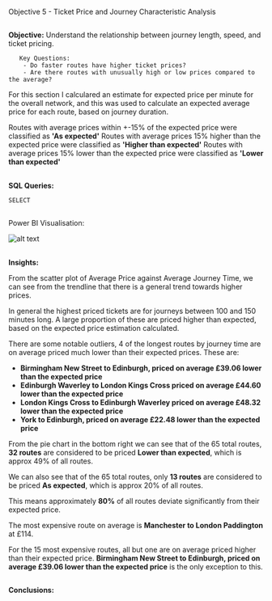 Objective 5 - Ticket Price and Journey Characteristic Analysis
##
**Objective:** Understand the relationship between journey length, speed, and ticket pricing.

       Key Questions:
        - Do faster routes have higher ticket prices?
        - Are there routes with unusually high or low prices compared to the average?
For this section I calculared an estimate for expected price per minute for the overall network, and this was used to calculate an expected average price for each route, based on journey duration.

Routes with average prices within +-15% of the expected price were classified as **'As expected'**
Routes with average prices 15% higher than the expected price were classified as **'Higher than expected'**
Routes with average prices 15% lower than the expected price were classified as **'Lower than expected'**
##
**SQL Queries:** 

```
SELECT

```
##
Power BI Visualisation:

![alt text](https://github.com/tomredfern24/UK-Rail-Ticket-Sales-Analysis-SQL-PowerBI/blob/main/Visualisations/5.%20Ticket%20Price%20Analysis.png)
##
**Insights:**

From the scatter plot of Average Price against Average Journey Time, we can see from the trendline that there is a general trend towards higher prices.

In general the highest priced tickets are for journeys between 100 and 150 minutes long. A large proportion of these are priced higher than expected, based on the expected price estimation calculated.

There are some notable outliers, 4 of the longest routes by journey time are on average priced much lower than their expected prices. These are:

- **Birmingham New Street to Edinburgh, priced on average £39.06 lower than the expected price**
- **Edinburgh Waverley to London Kings Cross priced on average £44.60 lower than the expected price**
- **London Kings Cross to Edinburgh Waverley priced on average £48.32 lower than the expected price**
- **York to Edinburgh, priced on average £22.48 lower than the expected price**

From the pie chart in the bottom right we can see that of the 65 total routes, **32 routes** are considered to be priced **Lower than expected**, which is approx 49% of all routes.

We can also see that of the 65 total routes, only **13 routes** are considered to be priced **As expected**, which is approx 20% of all routes.

This means approximately **80%** of all routes deviate significantly from their expected price.

The most expensive route on average is **Manchester to London Paddington** at £114.

For the 15 most expensive routes, all but one are on average priced higher than their expected price.
**Birmingham New Street to Edinburgh, priced on average £39.06 lower than the expected price** is the only exception to this.

##
**Conclusions:**
